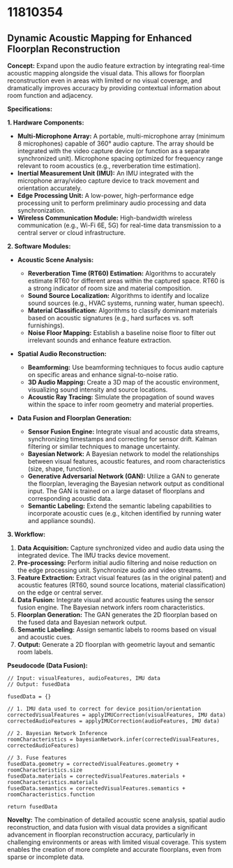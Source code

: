 # 11810354

## Dynamic Acoustic Mapping for Enhanced Floorplan Reconstruction

**Concept:** Expand upon the audio feature extraction by integrating real-time acoustic mapping alongside the visual data. This allows for floorplan reconstruction even in areas with limited or no visual coverage, and dramatically improves accuracy by providing contextual information about room function and adjacency.

**Specifications:**

**1. Hardware Components:**

*   **Multi-Microphone Array:** A portable, multi-microphone array (minimum 8 microphones) capable of 360° audio capture. The array should be integrated with the video capture device (or function as a separate synchronized unit).  Microphone spacing optimized for frequency range relevant to room acoustics (e.g., reverberation time estimation).
*   **Inertial Measurement Unit (IMU):**  An IMU integrated with the microphone array/video capture device to track movement and orientation accurately.
*   **Edge Processing Unit:** A low-power, high-performance edge processing unit to perform preliminary audio processing and data synchronization.
*   **Wireless Communication Module:** High-bandwidth wireless communication (e.g., Wi-Fi 6E, 5G) for real-time data transmission to a central server or cloud infrastructure.

**2. Software Modules:**

*   **Acoustic Scene Analysis:**
    *   **Reverberation Time (RT60) Estimation:** Algorithms to accurately estimate RT60 for different areas within the captured space.  RT60 is a strong indicator of room size and material composition.
    *   **Sound Source Localization:** Algorithms to identify and localize sound sources (e.g., HVAC systems, running water, human speech).
    *   **Material Classification:** Algorithms to classify dominant materials based on acoustic signatures (e.g., hard surfaces vs. soft furnishings).
    *   **Noise Floor Mapping:**  Establish a baseline noise floor to filter out irrelevant sounds and enhance feature extraction.

*   **Spatial Audio Reconstruction:**
    *   **Beamforming:** Use beamforming techniques to focus audio capture on specific areas and enhance signal-to-noise ratio.
    *   **3D Audio Mapping:** Create a 3D map of the acoustic environment, visualizing sound intensity and source locations.
    *   **Acoustic Ray Tracing:** Simulate the propagation of sound waves within the space to infer room geometry and material properties.

*   **Data Fusion and Floorplan Generation:**
    *   **Sensor Fusion Engine:** Integrate visual and acoustic data streams, synchronizing timestamps and correcting for sensor drift.  Kalman filtering or similar techniques to manage uncertainty.
    *   **Bayesian Network:** A Bayesian network to model the relationships between visual features, acoustic features, and room characteristics (size, shape, function).
    *   **Generative Adversarial Network (GAN):** Utilize a GAN to generate the floorplan, leveraging the Bayesian network output as conditional input.  The GAN is trained on a large dataset of floorplans and corresponding acoustic data.
    *   **Semantic Labeling:** Extend the semantic labeling capabilities to incorporate acoustic cues (e.g., kitchen identified by running water and appliance sounds).

**3. Workflow:**

1.  **Data Acquisition:** Capture synchronized video and audio data using the integrated device.  The IMU tracks device movement.
2.  **Pre-processing:** Perform initial audio filtering and noise reduction on the edge processing unit.  Synchronize audio and video streams.
3.  **Feature Extraction:** Extract visual features (as in the original patent) and acoustic features (RT60, sound source locations, material classification) on the edge or central server.
4.  **Data Fusion:** Integrate visual and acoustic features using the sensor fusion engine.  The Bayesian network infers room characteristics.
5.  **Floorplan Generation:** The GAN generates the 2D floorplan based on the fused data and Bayesian network output.
6.  **Semantic Labeling:** Assign semantic labels to rooms based on visual and acoustic cues.
7.  **Output:** Generate a 2D floorplan with geometric layout and semantic room labels.

**Pseudocode (Data Fusion):**

```
// Input: visualFeatures, audioFeatures, IMU data
// Output: fusedData

fusedData = {}

// 1. IMU data used to correct for device position/orientation
correctedVisualFeatures = applyIMUCorrection(visualFeatures, IMU data)
correctedAudioFeatures = applyIMUCorrection(audioFeatures, IMU data)

// 2. Bayesian Network Inference
roomCharacteristics = bayesianNetwork.infer(correctedVisualFeatures, correctedAudioFeatures)

// 3. Fuse features
fusedData.geometry = correctedVisualFeatures.geometry + roomCharacteristics.size
fusedData.materials = correctedVisualFeatures.materials + roomCharacteristics.materials
fusedData.semantics = correctedVisualFeatures.semantics + roomCharacteristics.function

return fusedData
```

**Novelty:** The combination of detailed acoustic scene analysis, spatial audio reconstruction, and data fusion with visual data provides a significant advancement in floorplan reconstruction accuracy, particularly in challenging environments or areas with limited visual coverage. This system enables the creation of more complete and accurate floorplans, even from sparse or incomplete data.